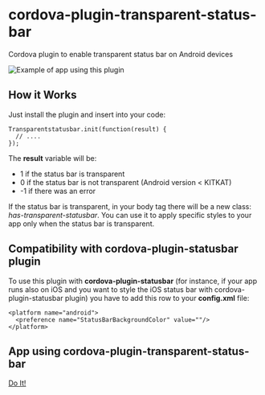 # cordova-plugin-transparent-status-bar
Cordova plugin to enable transparent status bar on Android devices

![Example of app using this plugin](https://github.com/manugando/cordova-plugin-transparent-status-bar/raw/master/screenshot.png)

## How it Works
Just install the plugin and insert into your code:
```
Transparentstatusbar.init(function(result) {
  // ....
});
```
The **result** variable will be:
* 1 if the status bar is transparent
* 0 if the status bar is not transparent (Android version < KITKAT)
* -1 if there was an error

If the status bar is transparent, in your body tag there will be a new class: *has-transparent-statusbar*. You can use it to apply specific styles to your app only when the status bar is transparent.

## Compatibility with cordova-plugin-statusbar plugin
To use this plugin with **cordova-plugin-statusbar** (for instance, if your app runs also on iOS and you want to style the iOS status bar with cordova-plugin-statusbar plugin) you have to add this row to your **config.xml** file:
```
<platform name="android">
  <preference name="StatusBarBackgroundColor" value=""/>
</platform>
```
## App using cordova-plugin-transparent-status-bar
[Do It!](https://play.google.com/store/apps/details?id=it.tangodev.tangomotivational&hl=it)